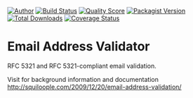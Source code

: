 [![Author](http://img.shields.io/badge/author-@2upmedia-blue.svg?style=flat-square)](https://twitter.com/2upmedia)
[![Build Status](https://img.shields.io/travis/2upmedia/emailaddressvalidator/master.svg?style=flat-square)](https://travis-ci.org/2upmedia/emailaddressvalidator)
[![Quality Score](https://img.shields.io/scrutinizer/g/2upmedia/emailaddressvalidator.svg?style=flat-square)](https://scrutinizer-ci.com/g/2upmedia/emailaddressvalidator)
[![Packagist Version](https://img.shields.io/packagist/v/2upmedia/emailaddressvalidator.svg?style=flat-square)](https://packagist.org/packages/2upmedia/emailaddressvalidator)
[![Total Downloads](https://img.shields.io/packagist/dt/2upmedia/emailaddressvalidator.svg?style=flat-square)](https://packagist.org/packages/2upmedia/emailaddressvalidator)
[![Coverage Status](https://img.shields.io/scrutinizer/coverage/g/2upmedia/emailaddressvalidator.svg?style=flat-square)](https://scrutinizer-ci.com/g/2upmedia/emailaddressvalidator)

# Email Address Validator

RFC 5321 and RFC 5321-compliant email validation. 

Visit for background information and documentation http://squiloople.com/2009/12/20/email-address-validation/
